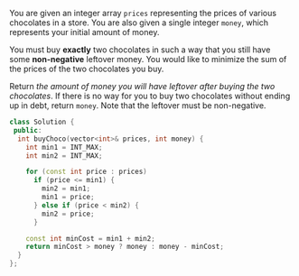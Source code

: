 You are given an integer array `prices` representing the prices of various chocolates in a store. You are also given a single integer `money`, which represents your initial amount of money.

You must buy **exactly** two chocolates in such a way that you still have some **non-negative** leftover money. You would like to minimize the sum of the prices of the two chocolates you buy.

Return _the amount of money you will have leftover after buying the two chocolates_. If there is no way for you to buy two chocolates without ending up in debt, return `money`. Note that the leftover must be non-negative.

```cpp
class Solution {
 public:
  int buyChoco(vector<int>& prices, int money) {
    int min1 = INT_MAX;
    int min2 = INT_MAX;

    for (const int price : prices)
      if (price <= min1) {
        min2 = min1;
        min1 = price;
      } else if (price < min2) {
        min2 = price;
      }

    const int minCost = min1 + min2;
    return minCost > money ? money : money - minCost;
  }
};
```